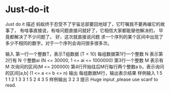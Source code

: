 # Just-do-it
Just do it
描述
蚂蚁终于忍受不了宇宙总部要回地球了，它叮嘱我不要再编它的故事了，
有啥事直接说，有啥问题直接问就好了，它相信大家都能替他解决的，
毕竟都解决了不少问题了。
好，这次就直接说问题
求一个序列的某个区间中出现了多少不相同的数字。对于一个序列会询问很多很多次。

输入
第一行一个整数T，表示T组数据 (T < 10)
每组数据第1行一个整数 N 表示第2行有 N 个整数ai (N <= 30000, 1 <= ai <= 1000000)
第3行一个整数 M 表示有 M 次询问的区间(M <= 200000)
第4行开始往后M行每行两个整数a b，表示询问的区间[a,b] (1 <= a <= b <= n)
输出
每组数据M行，输出表示结果
样例输入
1
5
1 1 2 1 3
3
1 5
2 4
3 5
样例输出
3
2
3
提示
Huge inpiut ,please use scanf to read.
